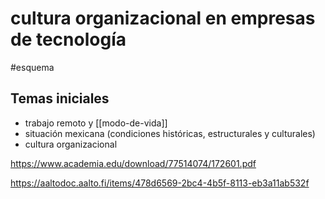 # cultura organizacional en empresas de tecnología
#esquema 

## Temas iniciales

- trabajo remoto y [[modo-de-vida]]
- situación mexicana (condiciones históricas, estructurales y culturales)
- cultura organizacional

https://www.academia.edu/download/77514074/172601.pdf

https://aaltodoc.aalto.fi/items/478d6569-2bc4-4b5f-8113-eb3a11ab532f
